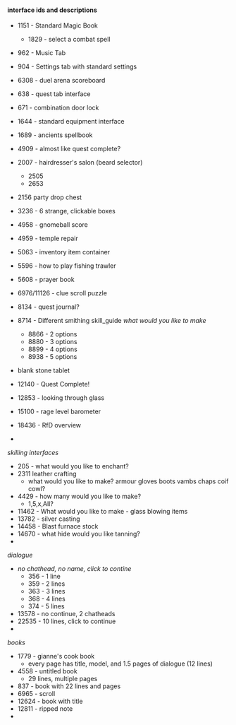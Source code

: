 






#### interface ids and descriptions
- 1151 - Standard Magic Book
	- 1829 - select a combat spell
- 962 - Music Tab
- 904 - Settings tab with standard settings
- 6308 - duel arena scoreboard
- 638 - quest tab interface

- 671 - combination door lock
- 1644 - standard equipment interface
- 1689 - ancients spellbook
- 4909 - almost like quest complete?
- 2007 - hairdresser's salon (beard selector)
	- 2505
	- 2653
- 2156 party drop chest
- 3236 - 6 strange, clickable boxes
- 4958 - gnomeball score
- 4959 - temple repair
- 5063 - inventory item container
- 5596 - how to play fishing trawler
- 5608 - prayer book
- 6976/11126 - clue scroll puzzle
- 8134 - quest journal?
- 8714 - Different smithing skill_guide
	*what would you like to make*
	- 8866 - 2 options
	- 8880 - 3 options
	- 8899 - 4 options
	- 8938 - 5 options
- blank stone tablet
- 12140 - Quest Complete!
- 12853 - looking through glass
- 15100 - rage level barometer
- 18436 - RfD overview
- 





*skilling interfaces*
- 205 - what would you like to enchant?
- 2311 leather crafting
	- what would you like to make? armour gloves boots vambs chaps coif cowl?
- 4429 - how many would you like to make?
	- 1,5,x,All? 
- 11462 - What would you like to make - glass blowing items
- 13782 - silver casting
- 14458 - Blast furnace stock
- 14670 - what hide would you like tanning?
- 

*dialogue*
- *no chathead, no name, click to contine*
	 - 356 - 1 line
	- 359 - 2 lines
	- 363 - 3 lines
	- 368 - 4 lines
	- 374 - 5 lines
- 13578 - no continue, 2 chatheads
- 22535 - 10 lines, click to continue
- 
*books*
- 1779 - gianne's cook book
	- every page has title, model, and 1.5 pages of dialogue (12 lines)
- 4558 - untitled book
	- 29 lines, multiple pages
-  837 - book with 22 lines and pages
- 6965 - scroll
- 12624 - book with title
- 12811 - ripped note
- 
